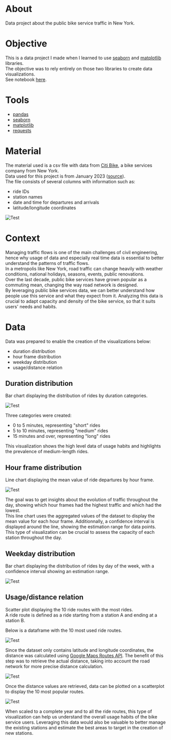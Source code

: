 # About
Data project about the public bike service traffic in New York.

# Objective

This is a data project I made when I learned to use [seaborn](https://seaborn.pydata.org/) and [matplotlib](https://matplotlib.org/) libraries.<br>
The objective was to rely entirely on those two libraries to create data visualizations.<br>
See notebook [here](https://github.com/FlorianLD/bike_service_project/blob/main/notebook.ipynb).

# Tools

- [pandas](https://pandas.pydata.org/)
- [seaborn](https://seaborn.pydata.org/)
- [matplotlib](https://matplotlib.org/)
- [requests](https://requests.readthedocs.io/en/latest/)

# Material

The material used is a csv file with data from [Citi Bike](https://citibikenyc.com/), a bike services company from New York.<br>
Data used for this project is from January 2023 ([source](https://citibikenyc.com/system-data)).<br>
The file consists of several columns with information such as:
- ride IDs
- station names
- date and time for departures and arrivals
- latitude/longitude coordinates
  
![Test](/dataset.png)

# Context

Managing traffic flows is one of the main challenges of civil engineering, hence why usage of data and especially real time data is essential to better understand the patterns of traffic flows.<br>
In a metropolis like New York, road traffic can change heavily with weather conditions, national holidays, seasons, events, public renovations.<br>
Over the last decade, public bike services have grown popular as a commuting mean, changing the way road network is designed.<br>
By leveraging public bike services data, we can better understand how people use this service and what they expect from it.
Analyzing this data is crucial to adapt capacity and density of the bike service, so that it suits users' needs and habits.


# Data

Data was prepared to enable the creation of the visualizations below:
- duration distribution
- hour frame distribution
- weekday distribution
- usage/distance relation



## Duration distribution
Bar chart displaying the distribution of rides by duration categories.

![Test](/duration_chart.png)

Three categories were created:
- 0 to 5 minutes, representing "short" rides
- 5 to 10 minutes, representing "medium" rides
- 15 minutes and over, representing "long" rides

This visualization shows the high level data of usage habits and highlights the prevalence of medium-length rides.<br>


## Hour frame distribution
Line chart displaying the mean value of ride departures by hour frame.

![Test](/hour_frame_chart.png)

The goal was to get insights about the evolution of traffic throughout the day, showing which hour frames had the highest traffic and which had the lowest.<br>
This line chart uses the aggregated values of the dataset to display the mean value for each hour frame. Additionnally, a confidence interval is displayed around the line, showing the estimation range for data points.<br>
This type of visualization can be crucial to assess the capacity of each station throughout the day.

## Weekday distribution
Bar chart displaying the distribution of rides by day of the week, with a confidence interval showing an estimation range.

![Test](/weekday_chart.png)


## Usage/distance relation
Scatter plot displaying the 10 ride routes with the most rides.<br>
A ride route is defined as a ride starting from a station A and ending at a station B.

Below is a dataframe with the 10 most used ride routes.

![Test](/most_popular_routes_df.png)

Since the dataset only contains latitude and longitude coordinates, the distance was calculated using [Google Maps Routes API](https://developers.google.com/maps/documentation/routes). The benefit of this step was to retrieve the actual distance, taking into account the road network for more precise distance calculation.


![Test](/google_maps_api.png)

Once the distance values are retrieved, data can be plotted on a scatterplot to display the 10 most popular routes.

![Test](/relation_chart.png)

When scaled to a complete year and to all the ride routes, this type of visualization can help us understand the overall usage habits of the bike service users.
Leveraging this data would also be valuable to better manage the existing stations and estimate the best areas to target in the creation of new stations.


